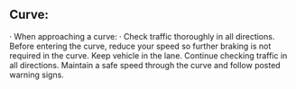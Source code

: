 ## Curve:
· When approaching a curve:
· Check traffic thoroughly in all directions. Before entering the curve, reduce your speed so further braking is not required in the curve. Keep vehicle in the lane. Continue checking traffic in all directions. Maintain a safe speed through the curve and follow posted warning signs.